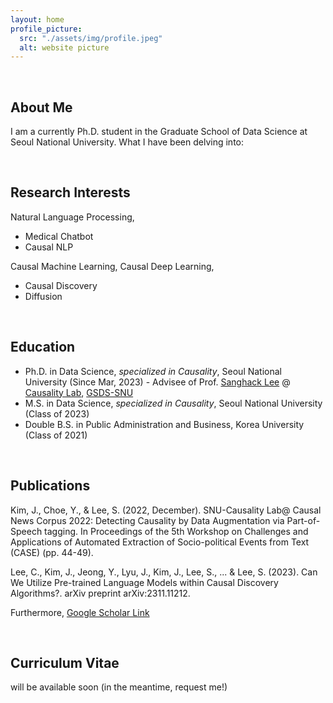 ```yaml
---
layout: home
profile_picture:
  src: "./assets/img/profile.jpeg"
  alt: website picture
---
```

<br>

## About Me <br>
I am a currently Ph.D. student in the Graduate School of Data Science at Seoul National University. What I have been delving into:

<br>


## Research Interests <br>
Natural Language Processing, <br>
- Medical Chatbot <br>
- Causal NLP <be>

Causal Machine Learning, Causal Deep Learning, <br>
- Causal Discovery <br>
- Diffusion <br>

<br>


## Education <br>
- Ph.D. in Data Science, _specialized in Causality_, Seoul National University (Since Mar, 2023) - Advisee of Prof. [Sanghack Lee](https://www.sanghacklee.me/) @ [Causality Lab](https://causality.snu.ac.kr), [GSDS-SNU](https://gsds.snu.ac.kr)
- M.S. in Data Science, _specialized in Causality_, Seoul National University (Class of 2023)
- Double B.S. in Public Administration and Business, Korea University (Class of 2021)

<br>


## Publications <br>
Kim, J., Choe, Y., & Lee, S. (2022, December). SNU-Causality Lab@ Causal News Corpus 2022: Detecting Causality by Data Augmentation via Part-of-Speech tagging. In Proceedings of the 5th Workshop on Challenges and Applications of Automated Extraction of Socio-political Events from Text (CASE) (pp. 44-49).

Lee, C., Kim, J., Jeong, Y., Lyu, J., Kim, J., Lee, S., ... & Lee, S. (2023). Can We Utilize Pre-trained Language Models within Causal Discovery Algorithms?. arXiv preprint arXiv:2311.11212.

Furthermore, [Google Scholar Link](https://scholar.google.co.kr/citations?user=J6IQB_oAAAAJ&hl=e)

<br>


## Curriculum Vitae <br>
will be available soon (in the meantime, request me!)

<!--
*** 
<br>
[Publications](https://scholar.google.co.kr/citations?user=J6IQB_oAAAAJ&hl=e) <br>
Curriculum Vitae: will be available soon (in the meantime, request me!) <br>
Location: 1 Gwanak-ro (bldg# 942, 3rd fl.), Gwanak-gu, Seoul, 08826, South Korea
-->

